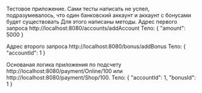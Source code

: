 Тестовое приложение.
Сами тесты написать не успел, подразумевалось, что один банковский аккаунт и аккаунт с бонусами будет существовать
Для этого написаны методы.
Адрес первого запроса http://localhost:8080/accounts/addAccount
Тело: 
{
    "amount": 5000
}

Адрес второго запроса http://localhost:8080/bonus/addBonus
Тело:
{
    "accountId": 1
}

Основаная логика приложения по подсчету http://localhost:8080/payment/Online/100 или http://localhost:8080/payment/Shop/100.
Тело:
{
    "accountId": 1,
    "bonusId": 1
}
